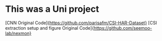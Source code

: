 # This was a Uni project

[CNN Original Code]{https://github.com/parisafm/CSI-HAR-Dataset}
[CSI extraction setup and figure Original Code]{https://github.com/seemoo-lab/nexmon}
